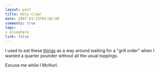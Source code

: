 ```yaml
--- 
layout: post
title: Holy Crap!
date: 2007-03-23T03:02:00
comments: true
tags:
- elsewhere
link: false
---
```

I used to eat these <a href="http://www.alnyethelawyerguy.com/al_nye_the_lawyer_guy/2007/03/so_what_really_.html" title="McNuggets">things</a> as a way around waiting for a "grill order" when I wanted a quarter pounder without all the usual toppings.

Excuse me while I McHurl.
